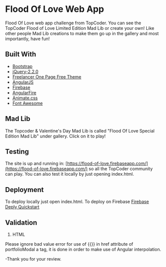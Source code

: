 # Flood Of Love Web App

Flood Of Love web app challenge from TopCoder. You can see the TopCoder Flood of Love Limited Edition Mad Lib or create your own! Like other people Mad Lib creations to make them go up in the gallery and most importantly, have fun!

## Built With

* [Bootstrap](http://getbootstrap.com/)
* [jQuery-2.2.0](https://jquery.com/)
* [Freelancer One Page Free Theme](https://startbootstrap.com/template-overviews/freelancer/)
* [AngularJS](https://ajax.googleapis.com/ajax/libs/angularjs/1.6.1/angular.min.js)
* [Firebase](https://www.gstatic.com/firebasejs/3.6.6/firebase.js)
* [AngularFire](https://cdn.firebase.com/libs/angularfire/2.3.0/angularfire.min.js)
* [Animate.css](https://ajax.googleapis.com/ajax/libs/angularjs/1.6.1/angular.min.js)
* [Font Awesome](https://cdnjs.cloudflare.com/ajax/libs/animate.css/3.5.2/animate.min.css)

## Mad Lib

The Topcoder &amp; Valentine's Day Mad Lib is called "Flood Of Love Special Edition Mad Lib" under gallery. Click on it to play!

## Testing

The site is up and running in: [https://flood-of-love.firebaseapp.com/](https://flood-of-love.firebaseapp.com/) so all the TopCoder community can play. You can also test it locally by just opening index.html.

## Deployment

To deploy locally just open index.html. To deploy on Firebase [Firebase Deply Quickstart](https://firebase.google.com/docs/hosting/quickstart)

## Validation

1. HTML

Please ignore bad value error for use of {{}} in  href attribute of portfolioModal a tag, it is done in order to make use of Angular interpolation.

 -Thank you for your review.
